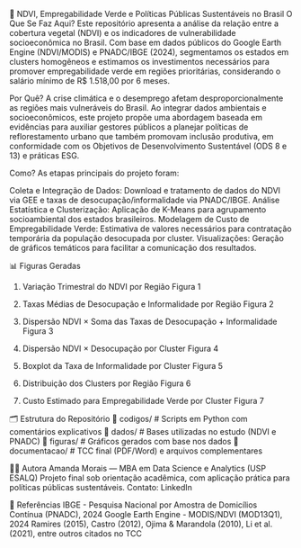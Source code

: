🌱 NDVI, Empregabilidade Verde e Políticas Públicas Sustentáveis no Brasil
O Que Se Faz Aqui?
Este repositório apresenta a análise da relação entre a cobertura vegetal (NDVI) e os indicadores de vulnerabilidade socioeconômica no Brasil. Com base em dados públicos do Google Earth Engine (NDVI/MODIS) e PNADC/IBGE (2024), segmentamos os estados em clusters homogêneos e estimamos os investimentos necessários para promover empregabilidade verde em regiões prioritárias, considerando o salário mínimo de R$ 1.518,00 por 6 meses.

Por Quê?
A crise climática e o desemprego afetam desproporcionalmente as regiões mais vulneráveis do Brasil. Ao integrar dados ambientais e socioeconômicos, este projeto propõe uma abordagem baseada em evidências para auxiliar gestores públicos a planejar políticas de reflorestamento urbano que também promovam inclusão produtiva, em conformidade com os Objetivos de Desenvolvimento Sustentável (ODS 8 e 13) e práticas ESG.

Como?
As etapas principais do projeto foram:

Coleta e Integração de Dados: Download e tratamento de dados do NDVI via GEE e taxas de desocupação/informalidade via PNADC/IBGE.
Análise Estatística e Clusterização: Aplicação de K-Means para agrupamento socioambiental dos estados brasileiros.
Modelagem de Custo de Empregabilidade Verde: Estimativa de valores necessários para contratação temporária da população desocupada por cluster.
Visualizações: Geração de gráficos temáticos para facilitar a comunicação dos resultados.

📊 Figuras Geradas

1. Variação Trimestral do NDVI por Região
Figura 1

2. Taxas Médias de Desocupação e Informalidade por Região
Figura 2

3. Dispersão NDVI × Soma das Taxas de Desocupação + Informalidade
Figura 3

4. Dispersão NDVI × Desocupação por Cluster
Figura 4

5. Boxplot da Taxa de Informalidade por Cluster
Figura 5

6. Distribuição dos Clusters por Região
Figura 6

7. Custo Estimado para Empregabilidade Verde por Cluster
Figura 7

🗂 Estrutura do Repositório
📁 codigos/ # Scripts em Python com comentários explicativos 
📁 dados/ # Bases utilizadas no estudo (NDVI e PNADC) 
📁 figuras/ # Gráficos gerados com base nos dados 
📁 documentacao/ # TCC final (PDF/Word) e arquivos complementares

👩‍💻 Autora
Amanda Morais — MBA em Data Science e Analytics (USP ESALQ)
Projeto final sob orientação acadêmica, com aplicação prática para políticas públicas sustentáveis.
Contato: LinkedIn

📎 Referências
IBGE - Pesquisa Nacional por Amostra de Domicílios Contínua (PNADC), 2024
Google Earth Engine - MODIS/NDVI (MOD13Q1), 2024
Ramires (2015), Castro (2012), Ojima & Marandola (2010), Li et al. (2021), entre outros citados no TCC
